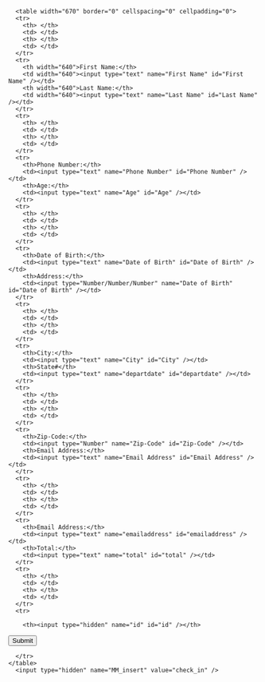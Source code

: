 

<head>
<meta http-equiv="Content-Type" content="text/html; charset=utf-8" />
<title>Check in/out</title>
<link href="../../css/general.css" rel="stylesheet" type="text/css" />
</head>

<body style="background-colour:#000000;">            
<div id="container_3col">

<form action="<?php echo $editFormAction; ?>" id="check_in" name="check_in" method="POST">
      
      <table width="670" border="0" cellspacing="0" cellpadding="0">
      <tr>
        <th> </th>
        <td> </td>
        <th> </th>
        <td> </td>
      </tr>
      <tr>
        <th width="640">First Name:</th>
        <td width="640"><input type="text" name="First Name" id="First Name" /></td>
        <th width="640">Last Name:</th>
        <td width="640"><input type="text" name="Last Name" id="Last Name" /></td>
      </tr>
      <tr>
        <th> </th>
        <td> </td>
        <th> </th>
        <td> </td>
      </tr>
      <tr>
        <th>Phone Number:</th>
        <td><input type="text" name="Phone Number" id="Phone Number" /></td>
        <th>Age:</th>
        <td><input type="text" name="Age" id="Age" /></td>
      </tr>
      <tr>
        <th> </th>
        <td> </td>
        <th> </th>
        <td> </td>
      </tr>
      <tr>
        <th>Date of Birth:</th>
        <td><input type="text" name="Date of Birth" id="Date of Birth" /></td>
        <th>Address:</th>
        <td><input type="Number/Number/Number" name="Date of Birth" id="Date of Birth" /></td>
      </tr>
      <tr>
        <th> </th>
        <td> </td>
        <th> </th>
        <td> </td>
      </tr>
      <tr>
        <th>City:</th>
        <td><input type="text" name="City" id="City" /></td>
        <th>State#</th>
        <td><input type="text" name="departdate" id="departdate" /></td>
      </tr>
      <tr>
        <th> </th>
        <td> </td>
        <th> </th>
        <td> </td>
      </tr>
      <tr>
        <th>Zip-Code:</th>
        <td><input type="Number" name="Zip-Code" id="Zip-Code" /></td>
        <th>Email Address:</th>
        <td><input type="text" name="Email Address" id="Email Address" /></td>
      </tr>
      <tr>
        <th> </th>
        <td> </td>
        <th> </th>
        <td> </td>
      </tr>
      <tr>
        <th>Email Address:</th>
        <td><input type="text" name="emailaddress" id="emailaddress" /></td>
        <th>Total:</th>
        <td><input type="text" name="total" id="total" /></td>
      </tr>
      <tr>
        <th> </th>
        <td> </td>
        <th> </th>
        <td> </td>
      </tr>
      <tr>
       
        <th><input type="hidden" name="id" id="id" /></th>
<td><input type="submit" name="button" id="button" value="Submit" /></td>

      </tr>
    </table>
      <input type="hidden" name="MM_insert" value="check_in" />
</form>
</div> 
</body>
</html>
